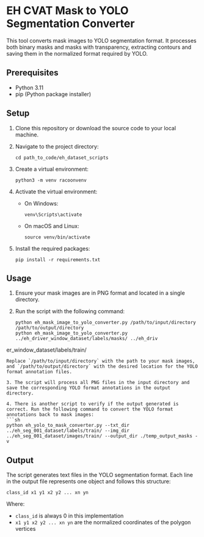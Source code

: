 # EH CVAT Mask to YOLO Segmentation Converter

This tool converts mask images to YOLO segmentation format. It processes both binary masks and masks with transparency, extracting contours and saving them in the normalized format required by YOLO.

## Prerequisites

- Python 3.11
- pip (Python package installer)

## Setup

1. Clone this repository or download the source code to your local machine.

2. Navigate to the project directory:
   ```
   cd path_to_code/eh_dataset_scripts
   ```

3. Create a virtual environment:
   ```
   python3 -m venv racoonvenv
   ```

4. Activate the virtual environment:
   - On Windows:
     ```
     venv\Scripts\activate
     ```
   - On macOS and Linux:
     ```
     source venv/bin/activate
     ```

5. Install the required packages:
   ```
   pip install -r requirements.txt
   ```

## Usage

1. Ensure your mask images are in PNG format and located in a single directory.

2. Run the script with the following command:
   ```
   python eh_mask_image_to_yolo_converter.py /path/to/input/directory /path/to/output/directory
   python eh_mask_image_to_yolo_converter.py ../eh_driver_window_dataset/labels/masks/ ../eh_driv
er_window_dataset/labels/train/
   ```
   Replace `/path/to/input/directory` with the path to your mask images, and `/path/to/output/directory` with the desired location for the YOLO format annotation files.

3. The script will process all PNG files in the input directory and save the corresponding YOLO format annotations in the output directory.

4. There is another script to verify if the output generated is correct. Run the following command to convert the YOLO format annotations back to mask images:
   ```sh
   python eh_yolo_to_mask_converter.py --txt_dir ../eh_seg_001_dataset/labels/train/ --img_dir ../eh_seg_001_dataset/images/train/ --output_dir ./temp_output_masks -v
   ```

## Output

The script generates text files in the YOLO segmentation format. Each line in the output file represents one object and follows this structure:

```
class_id x1 y1 x2 y2 ... xn yn
```

Where:
- `class_id` is always 0 in this implementation
- `x1 y1 x2 y2 ... xn yn` are the normalized coordinates of the polygon vertices
